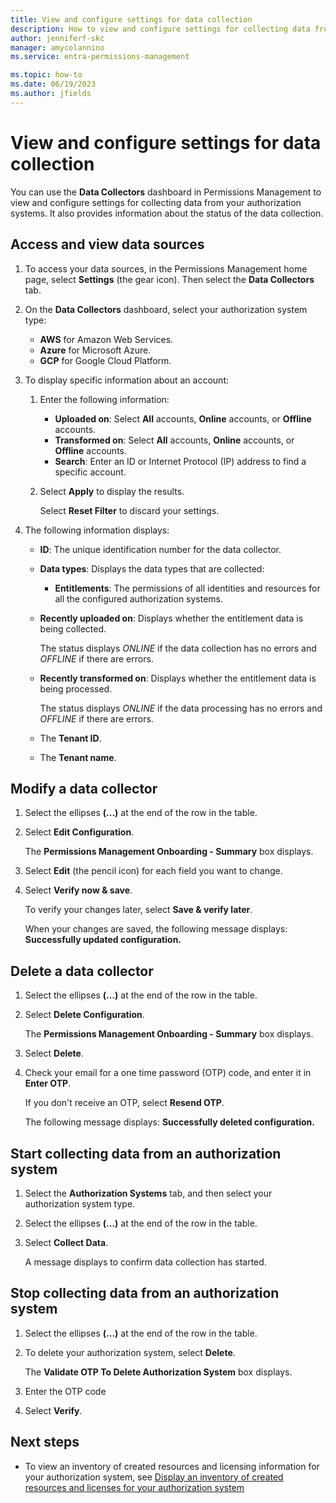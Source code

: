 ```yaml
---
title: View and configure settings for data collection
description: How to view and configure settings for collecting data from your authorization system.
author: jenniferf-skc
manager: amycolannino
ms.service: entra-permissions-management

ms.topic: how-to
ms.date: 06/19/2023
ms.author: jfields
---
```


# View and configure settings for data collection

You can use the **Data Collectors** dashboard in Permissions Management to view and configure settings for collecting data from your authorization systems. It also provides information about the status of the data collection.

## Access and view data sources

1. To access your data sources, in the Permissions Management home page, select **Settings** (the gear icon). Then select the **Data Collectors** tab.

1. On the **Data Collectors** dashboard, select your authorization system type:

    - **AWS** for Amazon Web Services.
    - **Azure** for Microsoft Azure.
    - **GCP** for Google Cloud Platform.

1. To display specific information about an account:

    1. Enter the following information:

        - **Uploaded on**: Select **All** accounts, **Online** accounts, or **Offline** accounts.
        - **Transformed on**: Select **All** accounts, **Online** accounts, or **Offline** accounts.
        - **Search**: Enter an ID or Internet Protocol (IP) address to find a specific account.

    1. Select **Apply** to display the results.

        Select **Reset Filter** to discard your settings.

1. The following information displays:

    - **ID**: The unique identification number for the data collector.
    - **Data types**: Displays the data types that are collected:
         - **Entitlements**: The permissions of all identities and resources for all the configured authorization systems.
    - **Recently uploaded on**: Displays whether the entitlement data is being collected.

        The status displays *ONLINE* if the data collection has no errors and *OFFLINE* if there are errors.
    - **Recently transformed on**: Displays whether the entitlement data is being processed.

        The status displays *ONLINE* if the data processing has no errors and *OFFLINE* if there are errors.
    - The **Tenant ID**.
    - The **Tenant name**.

## Modify a data collector

1. Select the ellipses **(...)** at the end of the row in the table.
1. Select **Edit Configuration**.

    The **Permissions Management Onboarding - Summary** box displays.

1. Select **Edit** (the pencil icon) for each field you want to change.
1. Select **Verify now & save**.

    To verify your changes later, select **Save & verify later**.

    When your changes are saved, the following message displays: **Successfully updated configuration.**

## Delete a data collector

1. Select the ellipses **(...)** at the end of the row in the table.
1. Select **Delete Configuration**.

    The **Permissions Management Onboarding - Summary** box displays.
1. Select **Delete**.
1. Check your email for a one time password (OTP) code, and enter it in **Enter OTP**.

    If you don't receive an OTP, select **Resend OTP**.

    The following message displays: **Successfully deleted configuration.**

## Start collecting data from an authorization system

1. Select the **Authorization Systems** tab, and then select your authorization system type.
1. Select the ellipses **(...)** at the end of the row in the table.
1. Select **Collect Data**.

    A message displays to confirm data collection has started.

## Stop collecting data from an authorization system

1. Select the ellipses **(...)** at the end of the row in the table.
1. To delete your authorization system, select **Delete**.

    The **Validate OTP To Delete Authorization System** box displays.

1. Enter the OTP code
1. Select **Verify**.

## Next steps

- To view an inventory of created resources and licensing information for your authorization system, see [Display an inventory of  created resources and licenses for your authorization system](./product-data-billable-resources.md)
